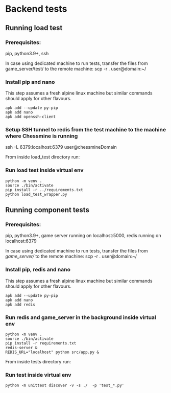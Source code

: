 # Backend tests

## Running load test


### Prerequisites:

pip, python3.9+, ssh

In case using dedicated machine to run tests, transfer the files from game_server/test/ to the remote machine:
scp -r . user@domain:~/

### Install pip and nano

This step assumes a fresh alpine linux machine but similar commands should apply for other flavours.

```
apk add --update py-pip
apk add nano
apk add openssh-client
```

### Setup SSH tunnel to redis from the test machine to the machine where Chessmine is running

ssh -L 6379:localhost:6379 user@chessmineDomain


From inside load_test directory run:
### Run load test inside virtual env
```
python -m venv .
source ./bin/activate
pip install -r ../requirements.txt
python load_test_wrapper.py
```


## Running component tests


### Prerequisites:

pip, python3.9+, game server running on localhost:5000, redis running on localhost:6379

In case using dedicated machine to run tests, transfer the files from *game_server/* to the remote machine:
scp -r . user@domain:~/

### Install pip, redis and nano

This step assumes a fresh alpine linux machine but similar commands should apply for other flavours.

```
apk add --update py-pip
apk add nano
apk add redis
```

### Run redis and game_server in the background inside virtual env

```
python -m venv .
source ./bin/activate
pip install -r requirements.txt
redis-server &
REDIS_URL="localhost" python src/app.py &
```

From inside tests directory run:
### Run test inside virtual env
```
python -m unittest discover -v -s ./  -p 'test_*.py'
```